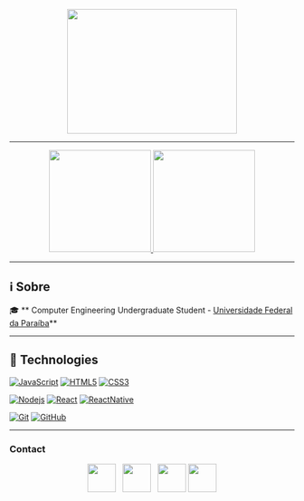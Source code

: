 <p align="center">
  <img width="300" height="220" src='https://data.whicdn.com/images/293246292/original.gif' enconde></img>
</p>

---

<p align="center">
<a href="https://github.com/SAndradeTC">
  <img height="180em" src="https://github-readme-stats.vercel.app/api?username=SAndradeTC&theme=radical&show_icons=true&include_all_commits=true&count_private=true" />
  <img height="180em" src="https://github-readme-stats.vercel.app/api/top-langs/?username=SAndradeTC&theme=radical&layout=compact&langs_count=8" />
</a>
</p>


---
## :information_source: Sobre
  
🎓 ** Computer Engineering Undergraduate Student - [Universidade Federal da Paraíba](https://www.ufpb.br/)**



---
## :rocket: Technologies


[![JavaScript](https://img.shields.io/badge/-JavaScript-black?style=flat&logo=javascript&link=https://github.com/SAndradeTC)](https://github.com/SAndradeTC) [![HTML5](https://img.shields.io/badge/-HTML5-E34F26?style=flat&logo=html5&logoColor=white&link=https://github.com/caiovictos)](https://github.com/SAndradeTC) [![CSS3](https://img.shields.io/badge/-CSS3-1572B6?style=flat&logo=css3&link=https://github.com/caiovictors)](https://github.com/SAndradeTC) 

[![Nodejs](https://img.shields.io/badge/-Nodejs-black?style=flat&logo=Node.js&link=https://github.com/SAndradeTC)](https://github.com/SAndradeTC) [![React](https://img.shields.io/badge/-React-black?style=flat&logo=react&link=https://github.com/SAndradeTC)](https://github.com/SAndradeTC) [![ReactNative](https://img.shields.io/badge/-ReactNative-black?style=flat&logo=react&link=https://github.com/SAndradeTC)](https://github.com/SAndradeTC)

[![Git](https://img.shields.io/badge/-Git-black?style=flat&logo=git&link=https://github.com/SAndradeTC)](https://github.com/SAndradeTC)  [![GitHub](https://img.shields.io/badge/-GitHub-181717?style=flat&logo=github&link=https://github.com/SAndradeTC)](https://github.com/SAndradeTC)


---
### Contact


<p align='center'>
<a href="https://www.linkedin.com/in/sarah-andrade-toscano-de-carvalho-910835187/"><img height="50" src="https://github.com/mateustoin/mateustoin/blob/master/img/linkedin.png?raw=true"></a>&nbsp;&nbsp;
<a href="https://www.instagram.com/sarah_atc/"><img height="50" src="https://github.com/mateustoin/mateustoin/blob/master/img/instagram-sketched.png?raw=true"></a>&nbsp;&nbsp;
<a href="mailto:satc1624@ieee.org"><img height="50" src="https://github.com/mateustoin/mateustoin/blob/master/img/email.png?raw=true"></a>
<a href="http://lattes.cnpq.br/2193759008262523"><img height="50" src="https://encrypted-tbn0.gstatic.com/images?q=tbn%3AANd9GcSxvl5aTRdDN08KtGujI9jxLxZFbAYE3yH-zA&usqp=CAU"></a>
</p>

